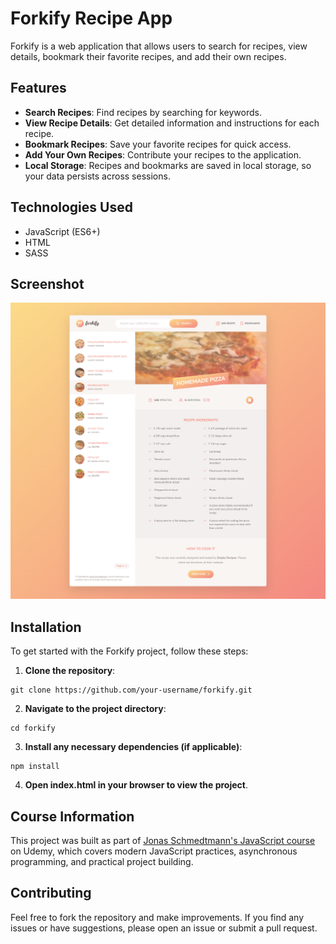 # Forkify Recipe App

Forkify is a web application that allows users to search for recipes, view details, bookmark their favorite recipes, and add their own recipes.

## Features

- **Search Recipes**: Find recipes by searching for keywords.
- **View Recipe Details**: Get detailed information and instructions for each recipe.
- **Bookmark Recipes**: Save your favorite recipes for quick access.
- **Add Your Own Recipes**: Contribute your recipes to the application.
- **Local Storage**: Recipes and bookmarks are saved in local storage, so your data persists across sessions.

## Technologies Used

- JavaScript (ES6+)
- HTML
- SASS

## Screenshot
![Forkify Screenshot](screenshot.png)

## Installation

To get started with the Forkify project, follow these steps:

1. **Clone the repository**:

 ```
 git clone https://github.com/your-username/forkify.git
 ```

2. **Navigate to the project directory**:

```
cd forkify
```

3. **Install any necessary dependencies (if applicable)**:

```
npm install
```

4. **Open index.html in your browser to view the project**.

## Course Information

This project was built as part of [Jonas Schmedtmann's JavaScript course](https://www.udemy.com/course/the-complete-javascript-course/) on Udemy, which covers modern JavaScript practices, asynchronous programming, and practical project building.

## Contributing
Feel free to fork the repository and make improvements. If you find any issues or have suggestions, please open an issue or submit a pull request.
